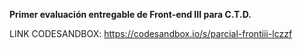 **Primer evaluación entregable de Front-end III para C.T.D.**

LINK CODESANDBOX:
https://codesandbox.io/s/parcial-frontiii-lczzf
